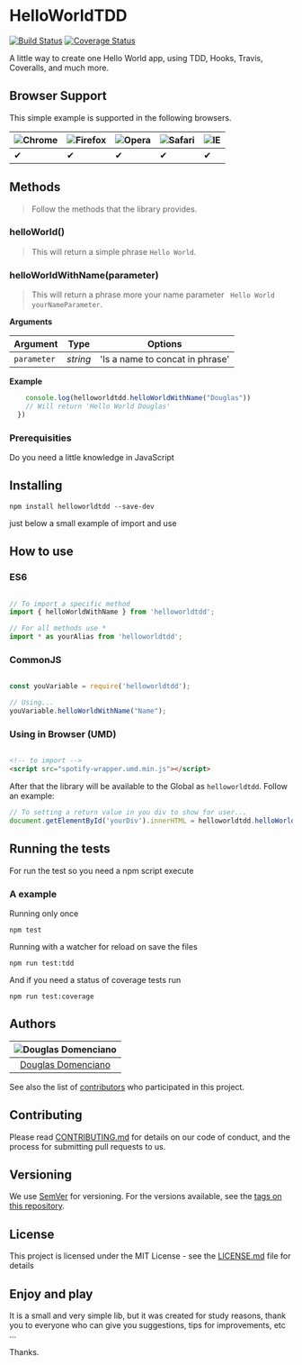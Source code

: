 # HelloWorldTDD
[![Build Status](https://travis-ci.org/DouglasDomenciano/HelloWorldTDD.svg?branch=master)](https://travis-ci.org/DouglasDomenciano/HelloWorldTDD)
[![Coverage Status](https://coveralls.io/repos/github/DouglasDomenciano/HelloWorldTDD/badge.svg?branch=master)](https://coveralls.io/github/DouglasDomenciano/HelloWorldTDD?branch=master)

A little way to create one Hello World app, using TDD, Hooks, Travis, Coveralls, and much more.

## Browser Support

This simple example is supported in the following browsers.

![Chrome](https://cloud.githubusercontent.com/assets/398893/3528328/23bc7bc4-078e-11e4-8752-ba2809bf5cce.png) | ![Firefox](https://cloud.githubusercontent.com/assets/398893/3528329/26283ab0-078e-11e4-84d4-db2cf1009953.png) | ![Opera](https://cloud.githubusercontent.com/assets/398893/3528330/27ec9fa8-078e-11e4-95cb-709fd11dac16.png) | ![Safari](https://cloud.githubusercontent.com/assets/398893/3528331/29df8618-078e-11e4-8e3e-ed8ac738693f.png) | ![IE](https://cloud.githubusercontent.com/assets/398893/3528325/20373e76-078e-11e4-8e3a-1cb86cf506f0.png) |
--- | --- | --- | --- | --- |
 ✔ | ✔ | ✔ | ✔ | ✔ |

## Methods

> Follow the methods that the library provides.

### helloWorld()

> This will return a simple phrase ` Hello World `.

### helloWorldWithName(parameter)

> This will return a phrase more your name parameter ` Hello World yourNameParameter`.

**Arguments**

| Argument  | Type    | Options                        |
|-----------|---------|--------------------------------|
|`parameter`|*string* |'Is a name to concat in phrase' |


**Example**

```js
    console.log(helloworldtdd.helloWorldWithName("Douglas"))
    // Will return 'Hello World Douglas'
  })
```

### Prerequisities

Do you need a little knowledge in JavaScript


## Installing

```
npm install helloworldtdd --save-dev
```

just below a small example of import and use

## How to use

### ES6
```js

// To import a specific method
import { helloWorldWithName } from 'helloworldtdd';

// For all methods use *
import * as yourAlias from 'helloworldtdd';

```

### CommonJS

```js

const youVariable = require('helloworldtdd');

// Using...
youVariable.helloWorldWithName("Name");

```

### Using in Browser (UMD)

```html

<!-- to import -->
<script src="spotify-wrapper.umd.min.js"></script>

```
After that the library will be available to the Global as `helloworldtdd`. Follow an example:

```js
// To setting a return value in you div to show for user...
document.getElementById('yourDiv').innerHTML = helloworldtdd.helloWorldWithName("NameToShow");

```

## Running the tests

For run the test so you need a npm script execute

### A example

Running only once

```
npm test
```

Running with a watcher for reload on save the files

```
npm run test:tdd

```
And if you need a status of coverage tests run

```
npm run test:coverage
```

## Authors

| ![Douglas Domenciano](https://avatars0.githubusercontent.com/u/17892023?s=400&u=415ca6c987e97e58191c70ba433f800b3314c393&v=4)|
|:---------------------:|
|  [Douglas Domenciano](https://github.com/DouglasDomenciano/)   |

See also the list of [contributors](https://github.com/DouglasDomenciano/HelloWorldTDD/contributors) who participated in this project.

## Contributing

Please read [CONTRIBUTING.md](https://gist.github.com/DouglasDomenciano/HelloWorldTDD/) for details on our code of conduct, and the process for submitting pull requests to us.

## Versioning

We use [SemVer](http://semver.org/) for versioning. For the versions available, see the [tags on this repository](https://github.com/DouglasDomenciano/HelloWorldTDD/). 


## License

This project is licensed under the MIT License - see the [LICENSE.md](LICENSE.md) file for details

## Enjoy and play

It is a small and very simple lib, but it was created for study reasons, thank you to everyone who can give you suggestions, tips for improvements, etc ...

Thanks.